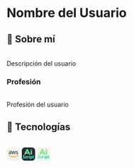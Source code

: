 # Nombre del Usuario

## 👤 Sobre mí
<br />
Descripción del usuario

### Profesión
<br />
Profesión del usuario

## 🚀 Tecnologías
<br />
<img src="https://raw.githubusercontent.com/tandpfun/skill-icons/main/icons/AWS-Light.svg" alt="AWS-Light" width="30" height="30" />
<img src="https://raw.githubusercontent.com/tandpfun/skill-icons/main/icons/AiScript-Dark.svg" alt="AiScript-Dark" width="30" height="30" />
<img src="https://raw.githubusercontent.com/tandpfun/skill-icons/main/icons/AiScript-Light.svg" alt="AiScript-Light" width="30" height="30" />
